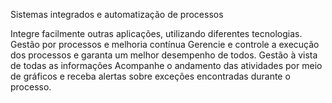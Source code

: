 Sistemas integrados e automatização de processos

Integre facilmente outras aplicações, utilizando diferentes tecnologias.
Gestão por processos e melhoria contínua
Gerencie e controle a execução dos processos e garanta um melhor desempenho de todos.
Gestão à vista de todas as informações
Acompanhe o andamento das atividades por meio de gráficos e receba alertas sobre exceções encontradas durante o processo.
